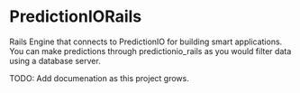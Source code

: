 PredictionIORails
=================

Rails Engine that connects to PredictionIO for building
smart applications.
You can make predictions through predictionio_rails as you would
filter data using a database server.


TODO:
Add documenation as this project grows.
